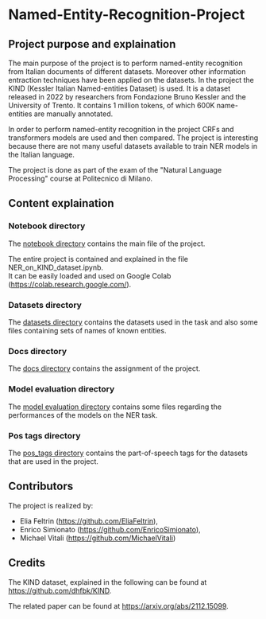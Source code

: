 # Named-Entity-Recognition-Project

## Project purpose and explaination
The main purpose of the project is to perform named-entity recognition from Italian documents of different datasets.
Moreover other information entraction techniques have been applied on the datasets.
In the project the KIND (Kessler Italian Named-entities Dataset) is used. It is a dataset released in 2022 by researchers from Fondazione Bruno Kessler and the University of Trento. It contains 1 million tokens, of which 600K name-entities are manually annotated.

In order to perform named-entity recognition in the project CRFs and transformers models are used and then compared. The project is interesting because there are not many useful datasets available to train NER models in the Italian language.

The project is done as part of the exam of the "Natural Language Processing" course at Politecnico di Milano.

## Content explaination
### Notebook directory
The [notebook directory](https://github.com/EnricoSimionato/Named-Entity-Recognition-Project/tree/master/notebook) contains the main file of the project.

The entire project is contained and explained in the file NER_on_KIND_dataset.ipynb. <br> It can be easily loaded and used on Google Colab (https://colab.research.google.com/).

### Datasets directory
The [datasets directory](https://github.com/EnricoSimionato/Named-Entity-Recognition-Project/tree/master/datasets) contains the datasets used in the task and also some files containing sets of names of known entities.
### Docs directory
The [docs directory](https://github.com/EnricoSimionato/Named-Entity-Recognition-Project/tree/master/docs) contains the assignment of the project.
### Model evaluation directory
The [model evaluation directory](https://github.com/EnricoSimionato/Named-Entity-Recognition-Project/tree/master/model%20evaluation) contains some files regarding the performances of the models on the NER task.
### Pos tags directory
The [pos_tags directory](https://github.com/EnricoSimionato/Named-Entity-Recognition-Project/tree/master/pos_tags) contains the part-of-speech tags for the datasets that are used in the project.

## Contributors
The project is realized by:
- Elia Feltrin (https://github.com/EliaFeltrin),
- Enrico Simionato (https://github.com/EnricoSimionato),
- Michael Vitali (https://github.com/MichaelVitali)

## Credits
The KIND dataset, explained in the following can be found at https://github.com/dhfbk/KIND.

The related paper can be found at https://arxiv.org/abs/2112.15099.
